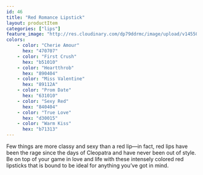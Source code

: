 ```yaml
---
id: 46
title: "Red Romance Lipstick"
layout: productItem
categories: ["lips"]
feature_image: "http://res.cloudinary.com/dp79ddrmc/image/upload/v1455006447/products/redRomance.jpg"
colors:
    - color: "Cherie Amour"
      hex: "470707"
    - color: "First Crush"
      hex: "b51010"
    - color: "Heartthrob"
      hex: "890404"
    - color: "Miss Valentine"
      hex: "89112A"
    - color: "Prom Date"
      hex: "631010"
    - color: "Sexy Red"
      hex: "840404"
    - color: "True Love"
      hex: "d30015"
    - color: "Warm Kiss"
      hex: "b71313"
---
```

Few things are more classy and sexy than a red lip—in fact, red lips have been the rage since the days of Cleopatra and have never been out of style. Be on top of your game in love and life with these intensely colored red lipsticks that is bound to be ideal for anything you’ve got in mind.